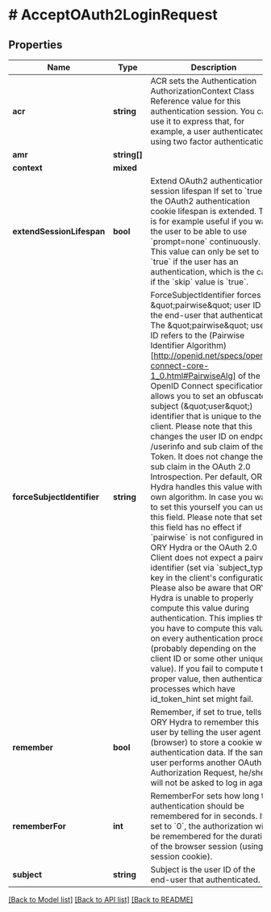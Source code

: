 # # AcceptOAuth2LoginRequest

## Properties

Name | Type | Description | Notes
------------ | ------------- | ------------- | -------------
**acr** | **string** | ACR sets the Authentication AuthorizationContext Class Reference value for this authentication session. You can use it to express that, for example, a user authenticated using two factor authentication. | [optional]
**amr** | **string[]** |  | [optional]
**context** | **mixed** |  | [optional]
**extendSessionLifespan** | **bool** | Extend OAuth2 authentication session lifespan  If set to &#x60;true&#x60;, the OAuth2 authentication cookie lifespan is extended. This is for example useful if you want the user to be able to use &#x60;prompt&#x3D;none&#x60; continuously.  This value can only be set to &#x60;true&#x60; if the user has an authentication, which is the case if the &#x60;skip&#x60; value is &#x60;true&#x60;. | [optional]
**forceSubjectIdentifier** | **string** | ForceSubjectIdentifier forces the \&quot;pairwise\&quot; user ID of the end-user that authenticated. The \&quot;pairwise\&quot; user ID refers to the (Pairwise Identifier Algorithm)[http://openid.net/specs/openid-connect-core-1_0.html#PairwiseAlg] of the OpenID Connect specification. It allows you to set an obfuscated subject (\&quot;user\&quot;) identifier that is unique to the client.  Please note that this changes the user ID on endpoint /userinfo and sub claim of the ID Token. It does not change the sub claim in the OAuth 2.0 Introspection.  Per default, ORY Hydra handles this value with its own algorithm. In case you want to set this yourself you can use this field. Please note that setting this field has no effect if &#x60;pairwise&#x60; is not configured in ORY Hydra or the OAuth 2.0 Client does not expect a pairwise identifier (set via &#x60;subject_type&#x60; key in the client&#39;s configuration).  Please also be aware that ORY Hydra is unable to properly compute this value during authentication. This implies that you have to compute this value on every authentication process (probably depending on the client ID or some other unique value).  If you fail to compute the proper value, then authentication processes which have id_token_hint set might fail. | [optional]
**remember** | **bool** | Remember, if set to true, tells ORY Hydra to remember this user by telling the user agent (browser) to store a cookie with authentication data. If the same user performs another OAuth 2.0 Authorization Request, he/she will not be asked to log in again. | [optional]
**rememberFor** | **int** | RememberFor sets how long the authentication should be remembered for in seconds. If set to &#x60;0&#x60;, the authorization will be remembered for the duration of the browser session (using a session cookie). | [optional]
**subject** | **string** | Subject is the user ID of the end-user that authenticated. |

[[Back to Model list]](../../README.md#models) [[Back to API list]](../../README.md#endpoints) [[Back to README]](../../README.md)
